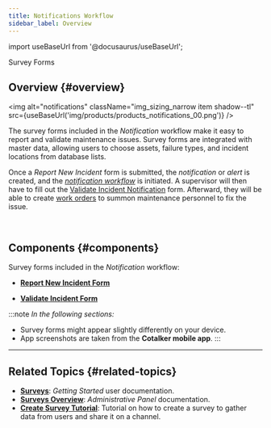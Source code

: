 ```yaml
---
title: Notifications Workflow
sidebar_label: Overview
---
```


import useBaseUrl from '@docusaurus/useBaseUrl'; 

<span className="hero__title">Survey Forms</span>

## Overview {#overview}

<div className="container">
<div className="row">
<div className="col col--6">

<img alt="notifications" className="img_sizing_narrow item shadow--tl" src={useBaseUrl('img/products/products_notifications_00.png')} />
<br/>

</div>
<div className="col col--6">

The survey forms included in the _Notification_ workflow make it easy to report and validate maintenance issues. Survey forms are integrated with master data, allowing users to choose assets, failure types, and incident locations from database lists.

Once a _Report New Incident_ form is submitted, the _notification_ or _alert_ is created, and the [_notification workflow_](/docs/products/workflows/notifications/workflow) is initiated. A supervisor will then have to fill out the [Validate Incident Notification](#validate) form. Afterward, they will be able to create [work orders](/docs/products/workflows/work_orders/overview_intro) to summon maintenance personnel to fix the issue.

</div>
</div>
</div>
<br/>


## Components {#components}
Survey forms included in the _Notification_ workflow:

- [**Report New Incident Form**](/docs/products/workflows/notifications/surveys-report)

- [**Validate Incident Form**](/docs/products/workflows/notifications/surveys-validate)


:::note
_In the following sections:_
- Survey forms might appear slightly differently on your device. 
- App screenshots are taken from the **Cotalker mobile app**.
:::

---

## Related Topics {#related-topics}
- [**Surveys**](/docs/documentation/client/surveys): _Getting Started_ user documentation.
- [**Surveys Overview**](/docs/documentation/admin/survey/survey_overview): _Administrative Panel_ documentation.
- [**Create Survey Tutorial**](/docs/tutorials/basic/create_survey): Tutorial on how to create a survey to gather data from users and share it on a channel.